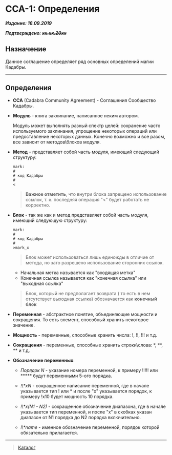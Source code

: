 # CCA-1: Определения #

***Издание: 16.09.2019***

***Подтверждено: ~~xx.xx.20xx~~***

## Назначение ##

Данное соглашение определяет ряд основных определений магии Кадабры.

***

## Определения ##

* **CCA** (Cadabra Community Agreement) - Соглашения Сообщество Кадабры.

* **Модуль** - книга заклинание, написанное неким автором.
  
  Модуль может выполнять разный спектр целей: сохранение часто используемого заклинания, упрощение некоторых операций или предоставление некоторых данных. Конечно возможно и все разом, все зависит от методов\\блоков модуля.

* **Метод** - представляет собой часть модуля, имеющий следующий структуру:

  ```cadabra
  mark:
  #
  # код Кадабры
  #
  <
  ```

  >**Важное отметить**, что внутри блока запрещено использование ссылок, т. к. последняя операция "<" будет работать не корректно.

* **Блок** - так же как и метод представляет собой часть модуля, имеющий следующую структуру:

  ```cadabra
  mark:
  #
  # код Кадабры
  #
  >mark_x
  ```
  
  >Блок может использоваться лишь единожды в отличие от метода, но зато разрешено использование сторонних ссылок.

  * Начальная метка называется как "входящая метка"
  * Конечная ссылка называется как "конечная ссылка" или "выходная ссылка"

  >Блок, который не предполагает возврата ( то есть в нем отсутствует выходная ссылка) обозначается как **конечный блок**

* **Переменная** - абстрактное понятие, объединяющие мощности и сокращения. То есть элемент, способный хранить некоторое значение.

* **Мощность** - переменные, способные хранить числа: !, !!, !!! и т.д.

* **Сокращения** - переменные, способные хранить строки\\слова: \*, \*\*, \*\*  и т.д.

* **Обозначение переменных**:

  * *Порядок N* - указание номера переменной, к примеру !!!!! или ***** будут переменными 5-ого порядка.

  * *!\\\*xN* - сокращенное написание переменной, где в начале указывается тип ! или * и после "x" указывается порядок, к примеру !х10 будет мощность 10 порядка.

  * *!\\\*x(N1 - N2)* - сокращенное обозначение диапазона, где в начале указывается тип переменной, и после "х" в скобках указан диапазон от N1 порядка до N2 порядка включительно.

  * *!\\\*name* - именное обозначение переменной, порядок которой обязательно прилагается.

***

>[Каталог](../Список%20заклинаний.md)
